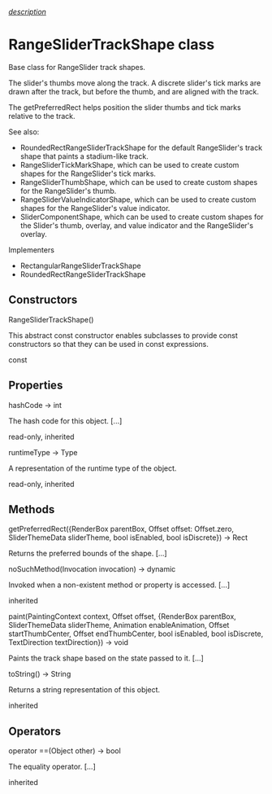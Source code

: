 [*description*][description]

# RangeSliderTrackShape class #

Base class for RangeSlider track shapes.

The slider's thumbs move along the track. A discrete slider's tick marks are drawn after the track, but before the thumb, and are aligned with the track.

The getPreferredRect helps position the slider thumbs and tick marks relative to the track.

See also:

 *  RoundedRectRangeSliderTrackShape for the default RangeSlider's track shape that paints a stadium-like track.
 *  RangeSliderTickMarkShape, which can be used to create custom shapes for the RangeSlider's tick marks.
 *  RangeSliderThumbShape, which can be used to create custom shapes for the RangeSlider's thumb.
 *  RangeSliderValueIndicatorShape, which can be used to create custom shapes for the RangeSlider's value indicator.
 *  SliderComponentShape, which can be used to create custom shapes for the Slider's thumb, overlay, and value indicator and the RangeSlider's overlay.

Implementers

 *  RectangularRangeSliderTrackShape
 *  RoundedRectRangeSliderTrackShape

## Constructors ##

RangeSliderTrackShape()

This abstract const constructor enables subclasses to provide const constructors so that they can be used in const expressions.

const

## Properties ##

hashCode → int

The hash code for this object. \[...\]

read-only, inherited

runtimeType → Type

A representation of the runtime type of the object.

read-only, inherited

## Methods ##

getPreferredRect(\{RenderBox parentBox, Offset offset: Offset.zero, SliderThemeData sliderTheme, bool isEnabled, bool isDiscrete\}) → Rect

Returns the preferred bounds of the shape. \[...\]

noSuchMethod(Invocation invocation) → dynamic

Invoked when a non-existent method or property is accessed. \[...\]

inherited

paint(PaintingContext context, Offset offset, \{RenderBox parentBox, SliderThemeData sliderTheme, Animation<double> enableAnimation, Offset startThumbCenter, Offset endThumbCenter, bool isEnabled, bool isDiscrete, TextDirection textDirection\}) → void

Paints the track shape based on the state passed to it. \[...\]

toString() → String

Returns a string representation of this object.

inherited

## Operators ##

operator ==(Object other) → bool

The equality operator. \[...\]

inherited


[description]: https://github.com/flutter/flutter/blob/master/packages/flutter/lib/src/material/slider_theme.dart#L1340